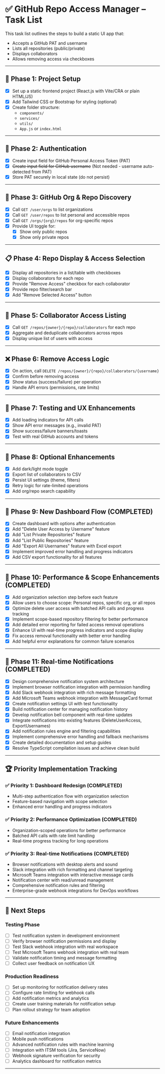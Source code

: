 # ✅ GitHub Repo Access Manager – Task List

This task list outlines the steps to build a static UI app that:
- Accepts a GitHub PAT and username
- Lists all repositories (public/private)
- Displays collaborators
- Allows removing access via checkboxes

---

## 🔧 Phase 1: Project Setup
- [x] Set up a static frontend project (React.js with Vite/CRA or plain HTML/JS)
- [x] Add Tailwind CSS or Bootstrap for styling (optional)
- [x] Create folder structure:
  - `components/`
  - `services/`
  - `utils/`
  - `App.js` or `index.html`

---

## 🔐 Phase 2: Authentication
- [x] Create input field for GitHub Personal Access Token (PAT)
- [x] ~~Create input field for GitHub username~~ (Not needed - username auto-detected from PAT)
- [x] Store PAT securely in local state (do not persist)

---

## 🏢 Phase 3: GitHub Org & Repo Discovery
- [x] Call `GET /user/orgs` to list organizations
- [x] Call `GET /user/repos` to list personal and accessible repos
- [x] Call `GET /orgs/{org}/repos` for org-specific repos
- [x] Provide UI toggle for:
  - [x] Show only public repos
  - [x] Show only private repos

---

## 📋 Phase 4: Repo Display & Access Selection
- [x] Display all repositories in a list/table with checkboxes
- [x] Display collaborators for each repo
- [x] Provide "Remove Access" checkbox for each collaborator
- [x] Provide repo filter/search bar
- [x] Add "Remove Selected Access" button

---

## 👥 Phase 5: Collaborator Access Listing
- [x] Call `GET /repos/{owner}/{repo}/collaborators` for each repo
- [x] Aggregate and deduplicate collaborators across repos
- [x] Display unique list of users with access

---

## ❌ Phase 6: Remove Access Logic
- [x] On action, call `DELETE /repos/{owner}/{repo}/collaborators/{username}`
- [x] Confirm before removing access
- [x] Show status (success/failure) per operation
- [x] Handle API errors (permissions, rate limits)

---

## 🧪 Phase 7: Testing and UX Enhancements
- [x] Add loading indicators for API calls
- [x] Show API error messages (e.g., invalid PAT)
- [x] Show success/failure banners/toasts
- [x] Test with real GitHub accounts and tokens

---

## 🧼 Phase 8: Optional Enhancements
- [x] Add dark/light mode toggle
- [x] Export list of collaborators to CSV
- [x] Persist UI settings (theme, filters)
- [x] Retry logic for rate-limited operations
- [x] Add org/repo search capability

---

## 🎯 Phase 9: New Dashboard Flow (COMPLETED)
- [x] Create dashboard with options after authentication
- [x] Add "Delete User Access by Username" feature
- [x] Add "List Private Repositories" feature
- [x] Add "List Public Repositories" feature  
- [x] Add "Export All Usernames" feature with Excel export
- [x] Implement improved error handling and progress indicators
- [x] Add CSV export functionality for all features

---

## 🎯 Phase 10: Performance & Scope Enhancements (COMPLETED)
- [x] Add organization selection step before each feature
- [x] Allow users to choose scope: Personal repos, specific org, or all repos
- [x] Optimize delete user access with batched API calls and progress tracking
- [x] Implement scope-based repository filtering for better performance
- [x] Add detailed error reporting for failed access removal operations
- [x] Enhance UI with real-time progress indicators and scope display
- [x] Fix access removal functionality with better error handling
- [x] Add helpful error explanations for common failure scenarios

---

## 🔔 Phase 11: Real-time Notifications (COMPLETED)
- [x] Design comprehensive notification system architecture
- [x] Implement browser notification integration with permission handling
- [x] Add Slack webhook integration with rich message formatting
- [x] Add Microsoft Teams webhook integration with MessageCard format
- [x] Create notification settings UI with test functionality
- [x] Build notification center for managing notification history
- [x] Develop notification bell component with real-time updates
- [x] Integrate notifications into existing features (DeleteUserAccess, ExportUsernames)
- [x] Add notification rules engine and filtering capabilities
- [x] Implement comprehensive error handling and fallback mechanisms
- [x] Create detailed documentation and setup guides
- [x] Resolve TypeScript compilation issues and achieve clean build

---

## 🏆 Priority Implementation Tracking

### ✅ Priority 1: Dashboard Redesign (COMPLETED)
- Multi-step authentication flow with organization selection
- Feature-based navigation with scope selection
- Enhanced error handling and progress indicators

### ✅ Priority 2: Performance Optimization (COMPLETED) 
- Organization-scoped operations for better performance
- Batched API calls with rate limit handling
- Real-time progress tracking for long operations

### ✅ Priority 3: Real-time Notifications (COMPLETED)
- Browser notifications with desktop alerts and sound
- Slack integration with rich formatting and channel targeting
- Microsoft Teams integration with interactive message cards
- Notification center with read/unread management
- Comprehensive notification rules and filtering
- Enterprise-grade webhook integrations for DevOps workflows

---

## 🚀 Next Steps

### Testing Phase
- [ ] Test notification system in development environment
- [ ] Verify browser notification permissions and display
- [ ] Test Slack webhook integration with real workspace
- [ ] Test Microsoft Teams webhook integration with real team
- [ ] Validate notification timing and message formatting
- [ ] Collect user feedback on notification UX

### Production Readiness
- [ ] Set up monitoring for notification delivery rates
- [ ] Configure rate limiting for webhook calls
- [ ] Add notification metrics and analytics
- [ ] Create user training materials for notification setup
- [ ] Plan rollout strategy for team adoption

### Future Enhancements
- [ ] Email notification integration
- [ ] Mobile push notifications
- [ ] Advanced notification rules with machine learning
- [ ] Integration with ITSM tools (Jira, ServiceNow)
- [ ] Webhook signature verification for security
- [ ] Analytics dashboard for notification metrics

---

